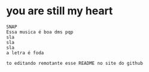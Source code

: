 # you are still my heart
    SNAP
    Essa musica é boa dms pqp
    sla
    sla
    sla
    a letra é foda
    
    to editando remotante esse README no site do github
